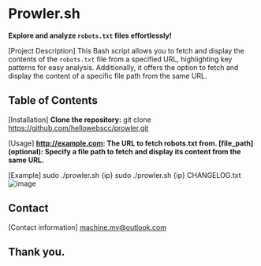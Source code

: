 # Prowler.sh
**Explore and analyze `robots.txt` files effortlessly!**

[Project Description]
This Bash script allows you to fetch and display the contents of the `robots.txt` file from a specified URL, highlighting key patterns for easy analysis. Additionally, it offers the option to fetch and display the content of a specific file path from the same URL.


## Table of Contents

 [Installation]
  **Clone the repository:**
   git clone https://github.com/hellowebscc/prowler.git
  
 [Usage]
 **http://example.com: The URL to fetch robots.txt from.
    [file_path] (optional): Specify a file path to fetch and
  display its content from the same URL.**

  [Example]
  sudo ./prowler.sh {ip} 
  sudo ./prowler.sh {ip} CHANGELOG.txt
  ![image](https://github.com/hellowebscc/prowler.sh/assets/82586952/a44b3ab4-9adc-4946-bd48-57748609d87c)


## Contact

[Contact information]
machine.mv@outlook.com

## Thank you.


